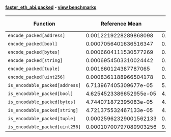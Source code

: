 #### [faster_eth_abi.packed](https://github.com/BobTheBuidler/faster-eth-abi/blob/master/faster_eth_abi/packed.py) - [view benchmarks](https://github.com/BobTheBuidler/faster-eth-abi/blob/master/benchmarks/test_packed_benchmarks.py)

| Function | Reference Mean | Faster Mean | % Change | Speedup (%) | x Faster | Faster |
|----------|---------------|-------------|----------|-------------|----------|--------|
| `encode_packed[address]` | 0.0012219228289868098 | 0.0006478444272448083 | 46.98% | 88.61% | 1.89x | ✅ |
| `encode_packed[bool]` | 0.0007056401636516347 | 0.0004828079248264734 | 31.58% | 46.15% | 1.46x | ✅ |
| `encode_packed[bytes]` | 0.0006604111530577269 | 0.00046504883410998163 | 29.58% | 42.01% | 1.42x | ✅ |
| `encode_packed[string]` | 0.0006954503310024442 | 0.0004948546275837563 | 28.84% | 40.54% | 1.41x | ✅ |
| `encode_packed[tuple]` | 0.001660124387787065 | 0.0013544963239605589 | 18.41% | 22.56% | 1.23x | ✅ |
| `encode_packed[uint256]` | 0.0008361188966504178 | 0.0006087914785934612 | 27.19% | 37.34% | 1.37x | ✅ |
| `is_encodable_packed[address]` | 6.713967405309677e-05 | 5.005693013287788e-05 | 25.44% | 34.13% | 1.34x | ✅ |
| `is_encodable_packed[bool]` | 4.6254523386652955e-05 | 4.471250982394081e-05 | 3.33% | 3.45% | 1.03x | ✅ |
| `is_encodable_packed[bytes]` | 4.744071872395083e-05 | 4.814804754916712e-05 | -1.49% | -1.47% | 0.99x | ❌ |
| `is_encodable_packed[string]` | 4.721375532467133e-05 | 4.4657027956601053e-05 | 5.42% | 5.73% | 1.06x | ✅ |
| `is_encodable_packed[tuple]` | 0.00025962329001562133 | 0.00024052753185360677 | 7.36% | 7.94% | 1.08x | ✅ |
| `is_encodable_packed[uint256]` | 0.00010700797089903256 | 9.626486706238215e-05 | 10.04% | 11.16% | 1.11x | ✅ |
